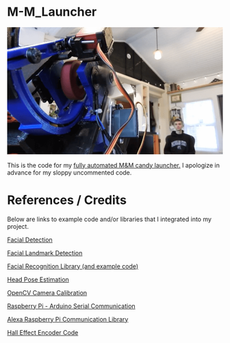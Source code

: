 # M-M_Launcher
![M&M_Launcher](https://github.com/hamac2003/M-M_Launcher/blob/master/cover.png "cover")

This is the code for my [fully automated M&M candy launcher.](https://youtu.be/hsGhCl0y1FY) I apologize in advance for my sloppy uncommented code.

# References / Credits
Below are links to example code and/or libraries that I integrated into my project.

[Facial Detection](https://www.pyimagesearch.com/2018/02/26/face-detection-with-opencv-and-deep-learning/)

[Facial Landmark Detection](https://www.pyimagesearch.com/2017/04/17/real-time-facial-landmark-detection-opencv-python-dlib/)

[Facial Recognition Library (and example code)](https://github.com/ageitgey/face_recognition)

[Head Pose Estimation](https://www.learnopencv.com/head-pose-estimation-using-opencv-and-dlib/)

[OpenCV Camera Calibration](https://opencv-python-tutroals.readthedocs.io/en/latest/py_tutorials/py_calib3d/py_calibration/py_calibration.html)

[Raspberry Pi - Arduino Serial Communication](https://roboticsbackend.com/raspberry-pi-arduino-serial-communication/)

[Alexa Raspberry Pi Communication Library](https://github.com/kakopappa/sinric)

[Hall Effect Encoder Code](https://www.youtube.com/watch?v=u2uJMJWsfsg)
